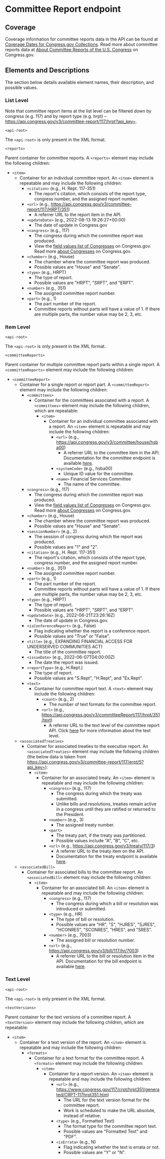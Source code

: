 # Committee Report endpoint
## Coverage
Coverage information for committee reports data in the API can be found at [Coverage Dates for Congress.gov Collections](https://www.congress.gov/help/coverage-dates). Read more about committee reports data at [About Committee Reports of the U.S. Congress](https://www.congress.gov/help/committee-reports) on Congress.gov.
## Elements and Descriptions
The section below details available element names, their description, and possible values.
### List Level
Note that committee report items at the list level can be filtered down by congress (e.g. 117) and by report type (e.g. hrpt) – https://api.congress.gov/v3/committee-report/117/hrpt?api_key=.

`<api-root>`

The `<api-root>` is only present in the XML format. 

`<reports>`

 Parent container for committee reports. A `<reports>` element may include the following children:
 - `<item>`
   - Container for an individual committee report. An `<item>` element is repeatable and may include the following children: 
     - `<citation>` (e.g., H. Rept. 117-351)
	   - The report's citation, which consists of the report type, congress number, and the assigned report number. 
	 - `<url>` (e.g., https://api.congress.gov/v3/committee-report/117/HRPT/351)
	 	- A referrer URL to the report item in the API.
     - `<updateDate>` (e.g., 2022-08-13 19:26:27+00:00)
       -  The date of update in Congress.gov
     - `<congress>` (e.g., 117)
       - The congress during which the committee report was produced.
       - View the [field values list of Congresses](https://www.congress.gov/help/field-values/congresses) on Congress.gov. Read more [about Congresses](https://www.congress.gov/help/legislative-glossary#glossary_congress) on Congress.gov.
     - `<chamber>` (e.g., House)
       - The chamber where the committee report was produced.
       - Possible values are "House" and "Senate".
     - `<type>` (e.g., HRPT)
       - The type of report.
       - Possible values are "HRPT", "SRPT", and "ERPT".
     - `<number>` (e.g., 351)
       - The assigned committee report number.
     - `<part>` (e.g., 1)
       - The part number of the report. 
       - Committee reports without parts will have a value of 1. If there are multiple parts, the number value may be 2, 3, etc.

### Item Level
`<api-root>`

The `<api-root>` is only present in the XML format. 

`<committeeReports>`

Parent container for multiple committee report parts within a single report. A `<committeeReports>` element may include the following children:
 -  `<committeeReport>`
    - Container for a single report or report part. A `<committeeReport>` element may include the following children:
	  - `<committees>`
        - Container for the committees associated with a report. A `<committees>` element may include the following children, which are repeatable:
        	- `<item>` 
        		- Container for an individual committee associated with a report. An `<item>` element is repeatable and may include the following children:
        			- `<url>` (e.g., https://api.congress.gov/v3/committee/house/hsba00)
        				- A referrer URL to the committee item in the API. Documentation for the committee endpoint is available [here](https://github.com/LibraryOfCongress/api.congress.gov/blob/main/Documentation/CommitteeEndpoint.md).
        			- `<systemCode>` (e.g., hsba00)
        				- Unique ID value for the committee.
        			- `<name>` Financial Services Committee
        				- The name of the committee.
	  - `<congress>` (e.g., 117)
	  	- The congress during which the committee report was produced.
	  	- View the [field values list of Congresses](https://www.congress.gov/help/field-values/congresses) on Congress.gov. Read more [about Congresses](https://www.congress.gov/help/legislative-glossary#glossary_congress) on Congress.gov.
	  - `<chamber>` (e.g., House)
	  	- The chamber where the committee report was produced.
	  	- Possible values are "House" and "Senate".
	  - `<sessionNumber>` (e.g., 2)
	  	- The session of congress during which the report was produced.
	  	- Possible values are "1" and "2".
	  - `<citation>` (e.g., H. Rept. 117-351)
	  	- The report's citation, which consists of the report type, congress number, and the assigned report number. 
	  - `<number>` (e.g., 351)
		- The assigned committee report number.
	  - `<part>` (e.g., 1)
		- The part number of the report. 
		- Committee reports without parts will have a value of 1. If there are multiple parts, the number value may be 2, 3, etc.
	  - `<type>` (e.g., HRPT)
	  	- The type of report.
		- Possible values are "HRPT", "SRPT", and "ERPT".	 
	  - `<updateDate>` (e.g., 2022-06-21T23:26:16Z)
	  	- The date of update in Congress.gov.
	  - `<isConferenceReport>` (e.g., False)
	  	- Flag indicating whether the report is a conference report.
	  	- Possible values are "True" or "False".
	  - `<title>` (e.g., EXPANDING FINANCIAL ACCESS FOR UNDERSERVED COMMUNITIES ACT)
	  	- The title of the committee report.
	  - `<issueDate>` (e.g., 2022-06-07T04:00:00Z)
	 	- The date the report was issued.
	  - `<reportType>` (e.g., H.Rept.)
	 	- The type of report.
	 	- Possible values are "S.Rept", "H.Rept", and "Ex.Rept".
	  - `<text>`
	 	- Container for committee report text. A `<text>` element may include the following children: 
	 		- `<count>` (e.g., 2)
	 			- The number of text formats for the committee report.
	 		- `<url>` (e.g., https://api.congress.gov/v3/committeeReport/117/hrpt/351/text)
	 			- A referrer URL to the text level of the committee report API. Click [here](#text-level) for more information about the text level. 
	 - `<associatedTreaties>`
	   - Container for associated treaties to the executive report. An `<associatedTreaties>` element may include the following children (the below data is taken from https://api.congress.gov/v3/committee-report/117/erpt/5?api_key=):
	     - `<item>` 
	       - Container for an associated treaty. An `<item>` element is repeatable and may include the following children:
	         - `<congress>` (e.g., 117)
	           - The congress during which the treaty was submitted. 
	           - Unlike bills and resolutions, treaties remain active in a congress until they are ratified or returned to the President.
	         - `<number>` (e.g., 3)
	           - The assigned treaty number.
	         - `<part>`
	           - The treaty part, if the treaty was partitioned.
	           - Possible values include "A", "B", "C", etc.
	         - `<url>` (e.g., https://api.congress.gov/v3/treaty/117/3)
	           - A referrer URL to the treaty item on the API.
	           - Documentation for the treaty endpoint is available [here](https://github.com/LibraryOfCongress/api.congress.gov/blob/main/Documentation/TreatyEndpoint.md).
	 - `<associatedBill>`
	   - Container for associated bills to the committee report. An `<associatedBill>` element may include the following children:
	     - `<item>` 
	       - Container for an associated bill. An `<item>` element is repeatable and may include the following children:
	         - `<congress>` (e.g., 117)
	           - The congress during which a bill or resolution was introduced or submitted.
	         - `<type>` (e.g., HR)
	           - The type of bill or resolution.
	           - Possible values are "HR", "S", "HJRES", "SJRES", "HCONRES", "SCONRES", "HRES", and "SRES".
	         - `<number>` (e.g., 7003)
	           - The assigned bill or resolution number.
	         - `<url>` (e.g., https://api.congress.gov/v3/bill/117/hr/7003)
	           - A referrer URL to the bill or resolution item in the API. Documentation for the bill endpoint is available [here](https://github.com/LibraryOfCongress/api.congress.gov/blob/main/Documentation/BillEndpoint.md). 
		      
### Text Level
`<api-root>`

The `<api-root>` is only present in the XML format. 

`<textVersions>`

Parent container for the text versions of a committee report. A `<textVersion>` element may include the following children, which are repeatable:
- `<item>` 
  - Container for a text version of the report. An `<item>` element is repeatable and may include the following children:
    - `<formats>`
	  - Container for a text format for the committee report. A `<formats>` element may include the following children:
	    - `<item>`
		  - Container for a report version. An `<item>` element is repeatable and may include the following children:
		    - `<url>` (e.g., https://www.congress.gov/117/crpt/hrpt351/generated/CRPT-117hrpt351.htm)
			  - The URL for the text version format for the committee report. 
			  - Work is scheduled to make the URL absolute, instead of relative.
			- `<type>` (e.g., Formatted Text)
			  - The format type for the committee report text. 
			  - Possible values are "Formatted Text" and "PDF".
			- `<isErrata>` (e.g., N)
			  - Flag indicating whether the text is errata or not.
			  - Possible values are "Y" or "N".
